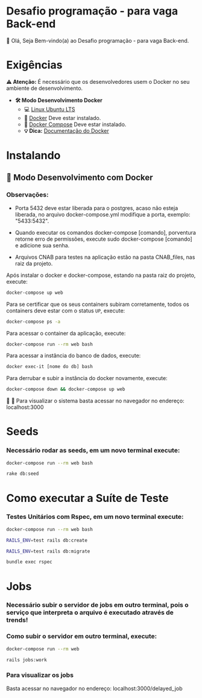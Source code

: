 # Desafio programação - para vaga Back-end

👋 Olá, Seja Bem-vindo(a) ao Desafio programação - para vaga Back-end.

# Exigências

**:warning: Atenção:** É necessário que os desenvolvedores usem o Docker no seu ambiente de desenvolvimento.

- **🛠 Modo Desenvolvimento Docker**
    - :computer: [Linux Ubuntu LTS](https://ubuntu.com/download/desktop)
    - 🐳 [Docker](https://docs.docker.com/engine/installation/) Deve estar instalado.
    - 🐳 [Docker Compose](https://docs.docker.com/compose/) Deve estar instalado.
    - **💡 Dica:** [Documentação do Docker](https://docs.docker.com/)

# Instalando

## 🐳 Modo Desenvolvimento com Docker


### Observações: 

- Porta 5432 deve estar liberada para o postgres, acaso não esteja liberada, no arquivo docker-compose.yml modifique a porta, exemplo: "5433:5432".

- Quando executar os comandos docker-compose [comando], porventura retorne erro de permissões, execute sudo docker-compose [comando] e adicione sua senha.

- Arquivos CNAB para testes na aplicação estão na pasta CNAB_files, nas raiz da projeto.

Após instalar o docker e docker-compose, estando na pasta raiz do projeto, execute:

```sh
docker-compose up web
```

Para se certificar que os seus containers subiram corretamente, todos os containers deve estar com o status `UP`, execute:

```sh
docker-compose ps -a
```

Para acessar o container da aplicação, execute:

```sh
docker-compose run --rm web bash
```

Para acessar a instância do banco de dados, execute:

```sh
docker exec-it [nome do db] bash
```

Para derrubar e subir a instância do docker novamente, execute:

```sh
docker-compose down && docker-compose up web
```

🚀 :clap: Para visualizar o sistema basta acessar no navegador no endereço: localhost:3000

# Seeds

### Necessário rodar as seeds, em um novo terminal execute:

```sh
docker-compose run --rm web bash
```

```sh
rake db:seed
```

# Como executar a Suíte de Teste

### Testes Unitários com Rspec, em um novo terminal execute:
```sh
docker-compose run --rm web bash
```

```sh
RAILS_ENV=test rails db:create
```

```sh
RAILS_ENV=test rails db:migrate
```

```sh
bundle exec rspec
```

# Jobs

### Necessário subir o servidor de jobs em outro terminal, pois o serviço que interpreta o arquivo é executado através de trends!

### Como subir o servidor em outro terminal, execute:

```sh
docker-compose run --rm web
```

```sh
rails jobs:work
```
### Para visualizar os jobs

Basta acessar no navegador no endereço: localhost:3000/delayed_job